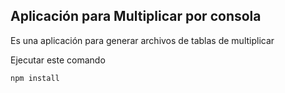 

## Aplicación para Multiplicar por consola

Es una aplicación para generar archivos de tablas de multiplicar

Ejecutar este comando

```
npm install
```
